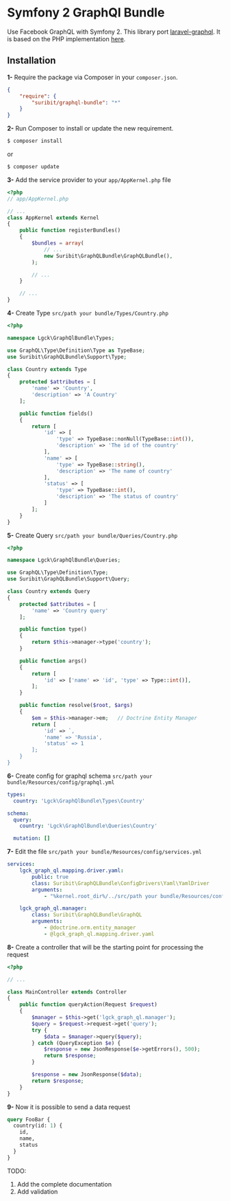 # Symfony 2 GraphQl Bundle

Use Facebook GraphQL with Symfony 2. This library port [laravel-graphql](https://github.com/Folkloreatelier/laravel-graphql).
It is based on the PHP implementation [here](https://github.com/webonyx/graphql-php). 

## Installation

**1-** Require the package via Composer in your `composer.json`.
```json
{
	"require": {
		"suribit/graphql-bundle": "*"
	}
}
```

**2-** Run Composer to install or update the new requirement.

```bash
$ composer install
```

or

```bash
$ composer update
```

**3-** Add the service provider to your `app/AppKernel.php` file
```php
<?php
// app/AppKernel.php

// ...
class AppKernel extends Kernel
{
    public function registerBundles()
    {
        $bundles = array(
            // ...
            new Suribit\GraphQLBundle\GraphQLBundle(),
        );

        // ...
    }

    // ...
}
```

**4-** Create Type `src/path your bundle/Types/Country.php`
```php
<?php

namespace Lgck\GraphQlBundle\Types;

use GraphQL\Type\Definition\Type as TypeBase;
use Suribit\GraphQLBundle\Support\Type;

class Country extends Type
{
    protected $attributes = [
        'name' => 'Country',
        'description' => 'A Country'
    ];

    public function fields()
    {
        return [
            'id' => [
                'type' => TypeBase::nonNull(TypeBase::int()),
                'description' => 'The id of the country'
            ],
            'name' => [
                'type' => TypeBase::string(),
                'description' => 'The name of country'
            ],
            'status' => [
                'type' => TypeBase::int(),
                'description' => 'The status of country'
            ]
        ];
    }
}

```

**5-** Create Query `src/path your bundle/Queries/Country.php`
```php
<?php

namespace Lgck\GraphQlBundle\Queries;

use GraphQL\Type\Definition\Type;
use Suribit\GraphQLBundle\Support\Query;

class Country extends Query
{
    protected $attributes = [
        'name' => 'Country query'
    ];

    public function type()
    {
        return $this->manager->type('country');
    }

    public function args()
    {
        return [
            'id' => ['name' => 'id', 'type' => Type::int()],
        ];
    }

    public function resolve($root, $args)
    {
        $em = $this->manager->em;   // Doctrine Entity Manager
        return [
            'id' => `,
            'name' => 'Russia',
            'status' => 1
        ];
    }
}
```

**6-** Create config for graphql schema `src/path your bundle/Resources/config/graphql.yml`
```yaml
types:
  country: 'Lgck\GraphQlBundle\Types\Country'

schema:
  query:
    country: 'Lgck\GraphQlBundle\Queries\Country'

  mutation: []
```

**7-** Edit the file `src/path your bundle/Resources/config/services.yml`
```yaml
services:
    lgck_graph_ql.mapping.driver.yaml:
        public: true
        class: Suribit\GraphQLBundle\ConfigDrivers\Yaml\YamlDriver
        arguments:
            - "%kernel.root_dir%/../src/path your bundle/Resources/config/graphql.yml"

    lgck_graph_ql.manager:
        class: Suribit\GraphQLBundle\GraphQL
        arguments:
            - @doctrine.orm.entity_manager
            - @lgck_graph_ql.mapping.driver.yaml
```

**8-** Create a controller that will be the starting point for processing the request
```php
<?php

// ...

class MainController extends Controller
{
    public function queryAction(Request $request)
    {
        $manager = $this->get('lgck_graph_ql.manager');
        $query = $request->request->get('query');
        try {
            $data = $manager->query($query);
        } catch (QueryException $e) {
            $response = new JsonResponse($e->getErrors(), 500);
            return $response;
        }

        $response = new JsonResponse($data);
        return $response;
    }
}    
```

**9-** Now it is possible to send a data request
```graphql
query FooBar {
  country(id: 1) {
    id, 
    name, 
    status 
  }
}
```

TODO:
1. Add the complete documentation
2. Add validation